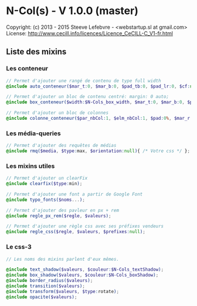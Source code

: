 # N-Col(s) - V 1.0.0 (master)

Copyright: (c) 2013 - 2015 Steeve Lefebvre - <webstartup.sl at gmail.com>
License: http://www.cecill.info/licences/Licence_CeCILL-C_V1-fr.html

## Liste des mixins 

### Les conteneur 

```scss
// Permet d'ajouter une rangé de contenu de type full width
@include auto_conteneur($mar_t:0, $mar_b:0, $pad_tb:0, $pad_lr:0, $cf:null);

// Permet d'ajouter un bloc de contenu centré: margin: 0 auto;
@include box_conteneur($width:$N-Cols_box_width, $mar_t:0, $mar_b:0, $pad_tb:0, $pad_lr:0, $cf:null);

// Permet d'ajouter un bloc de colonnes
@include colonne_conteneur($par_nbCol:1, $elm_nbCol:1, $pad:0%, $mar_r:0%, $fin:null, $cf:null);
```

### Les média-queries 

```scss
// Permet d'ajouter des requêtes de médias
@include rmq($media, $type:max, $orientation:null){ /* Votre css */ };
```

### Les mixins utiles

```scss
// Permet d'ajouter un clearFix
@include clearfix($type:min);

// Permet d'ajouter une font a partir de Google Font 
@include typo_fonts($noms...);

// Permet d'ajouter des pavleur en px + rem
@include regle_px_rem($regle, $valeurs);

// Permet d'ajouter une règle css avec ses préfixes vendeurs 
@include regle_css($regle, $valeurs, $prefixes:null);
```

### Le css-3

```scss
// Les noms des mixins parlent d'eux mêmes.

@include text_shadow($valeurs, $couleur:$N-Cols_textShadow);
@include box_shadow($valeurs, $couleur:$N-Cols_boxShadow);
@include border_radius($valeurs);
@include transition($valeurs);
@include transform($valeurs, $type:rotate);
@include opacite($valeurs);
```

